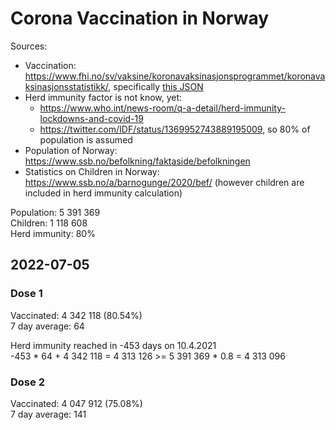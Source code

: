 # Corona Vaccination in Norway

Sources:

- Vaccination: <https://www.fhi.no/sv/vaksine/koronavaksinasjonsprogrammet/koronavaksinasjonsstatistikk/>, specifically [this JSON](https://www.fhi.no/api/chartdata/api/99119)
- Herd immunity factor is not know, yet:
  - <https://www.who.int/news-room/q-a-detail/herd-immunity-lockdowns-and-covid-19>
  - <https://twitter.com/IDF/status/1369952743889195009>, so 80% of population is assumed
- Population of Norway: <https://www.ssb.no/befolkning/faktaside/befolkningen>
- Statistics on Children in Norway: https://www.ssb.no/a/barnogunge/2020/bef/ (however children are included in herd immunity calculation)

Population: 5 391 369  
Children: 1 118 608  
Herd immunity: 80%  

## 2022-07-05

### Dose 1

Vaccinated: 4 342 118 (80.54%)  
7 day average: 64

Herd immunity reached in -453 days on 10.4.2021  
-453 * 64 + 4 342 118 = 4 313 126 >= 5 391 369 * 0.8 = 4 313 096

### Dose 2

Vaccinated: 4 047 912 (75.08%)  
7 day average: 141

